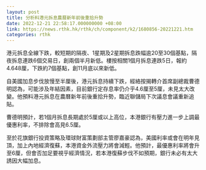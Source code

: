 ```yaml
---
layout: post
title: 分析料港元拆息農曆新年前後重拾升勢
date: 2022-12-21 22:58:17.000000000 +08:00
link: https://news.rthk.hk/rthk/ch/component/k2/1680856-20221221.htm
categories: rthk
---
```


港元拆息全線下跌，較短期的隔夜、1星期及2星期拆息跌幅逾20至30個基點，隔夜拆息連跌6個交易日，創兩個半月新低。樓按相關1個月拆息連跌5日，報約4.648厘，下跌約7個基點，創11月底以來新低。

自美國加息步伐放慢至半厘後，港元拆息持續下跌，經絡按揭轉介首席副總裁曹德明認為，可能涉及年結因素，目前銀行定存息率仍介乎4.6厘至5厘，未見太大改變。他預料港元拆息在農曆新年前後重拾升勢，臨近聯儲局下次議息會議重新追貼。

曹德明預計，若1個月拆息長期處於5厘或以上高位，本港銀行有壓力進一步上調最優惠利率，不排除會高見6.5厘。

至於花旗銀行投資策略及環球財富策劃部主管廖嘉豪認為，美國利率或會在明年見頂，加上內地經濟復蘇，本港資金外流壓力將會減輕。他預計，最優惠利率將會升至6厘，但會否加足要視乎經濟情況，若本港復蘇步伐不如預期，銀行未必有太大誘因大幅加息。
